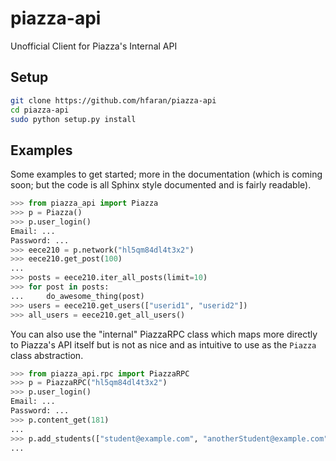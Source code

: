 # piazza-api

Unofficial Client for Piazza's Internal API

## Setup

```bash
git clone https://github.com/hfaran/piazza-api
cd piazza-api
sudo python setup.py install
```

## Examples

Some examples to get started; more in the documentation (which is coming soon; 
but the code is all Sphinx style documented and is fairly readable).

```python
>>> from piazza_api import Piazza
>>> p = Piazza()
>>> p.user_login()
Email: ...
Password: ...
>>> eece210 = p.network("hl5qm84dl4t3x2")
>>> eece210.get_post(100)
...
>>> posts = eece210.iter_all_posts(limit=10)
>>> for post in posts:
...     do_awesome_thing(post)
>>> users = eece210.get_users(["userid1", "userid2"])
>>> all_users = eece210.get_all_users()
```

You can also use the "internal" PiazzaRPC class which maps more directly
to Piazza's API itself but is not as nice and as intuitive to use as the
`Piazza` class abstraction.

```python
>>> from piazza_api.rpc import PiazzaRPC
>>> p = PiazzaRPC("hl5qm84dl4t3x2")
>>> p.user_login()
Email: ...
Password: ...
>>> p.content_get(181)
...
>>> p.add_students(["student@example.com", "anotherStudent@example.com"])
...
```

